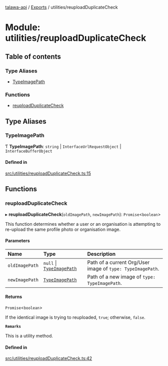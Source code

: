 [talawa-api](../README.md) / [Exports](../modules.md) / utilities/reuploadDuplicateCheck

# Module: utilities/reuploadDuplicateCheck

## Table of contents

### Type Aliases

- [TypeImagePath](utilities_reuploadDuplicateCheck.md#typeimagepath)

### Functions

- [reuploadDuplicateCheck](utilities_reuploadDuplicateCheck.md#reuploadduplicatecheck)

## Type Aliases

### TypeImagePath

Ƭ **TypeImagePath**: `string` \| `InterfaceUrlRequestObject` \| `InterfaceBufferObject`

#### Defined in

[src/utilities/reuploadDuplicateCheck.ts:15](https://github.com/adi790uu/talawa-api/blob/b1ec05b/src/utilities/reuploadDuplicateCheck.ts#L15)

## Functions

### reuploadDuplicateCheck

▸ **reuploadDuplicateCheck**(`oldImagePath`, `newImagePath`): `Promise`\<`boolean`\>

This function determines whether a user or an organisation is
attempting to re-upload the same profile photo or organisation image.

#### Parameters

| Name | Type | Description |
| :------ | :------ | :------ |
| `oldImagePath` | ``null`` \| [`TypeImagePath`](utilities_reuploadDuplicateCheck.md#typeimagepath) | Path of a current Org/User image of `type: TypeImagePath`. |
| `newImagePath` | [`TypeImagePath`](utilities_reuploadDuplicateCheck.md#typeimagepath) | Path of a new image of `type: TypeImagePath`. |

#### Returns

`Promise`\<`boolean`\>

If the identical image is trying to reuploaded, `true`; otherwise, `false`.

**`Remarks`**

This is a utility method.

#### Defined in

[src/utilities/reuploadDuplicateCheck.ts:42](https://github.com/adi790uu/talawa-api/blob/b1ec05b/src/utilities/reuploadDuplicateCheck.ts#L42)
